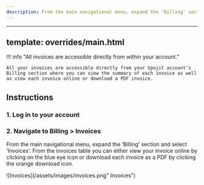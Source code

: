 ```yaml
---
description: From the main navigational menu, expand the ‘Billing’ section and select ‘Invoices’. From the invoices table you can either view your invoice online by clicking on the blue eye icon or download each invoice as a PDF by clicking the orange download icon.
---
```

---
template: overrides/main.html
---

!!! info "All invoices are accessible directly from within your account."

    All your invoices are accessible directly from your Spojit account’s Billing section where you can view the summary of each invoice as well as view each invoice online or download a PDF invoice.

## Instructions
### 1. Log in to your account

### 2. Navigate to Billing > Invoices

  From the main navigational menu, expand the ‘Billing’ section and select ‘Invoices’. From the invoices table you can either view your invoice online by clicking on the blue eye icon or download each invoice as a PDF by clicking the orange download icon.

  ![Invoices](/assets/images/invoices.png" Invoices")
